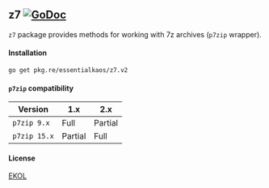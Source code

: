 ## z7 [![GoDoc](https://godoc.org/pkg.re/essentialkaos/z7.v2?status.svg)](https://godoc.org/pkg.re/essentialkaos/z7.v2)

`z7` package provides methods for working with 7z archives (`p7zip` wrapper).

#### Installation

````
go get pkg.re/essentialkaos/z7.v2
````

#### `p7zip` compatibility

|      Version |      1.x |     2.x |
|--------------|----------|---------|
|  `p7zip 9.x` |    Full  | Partial |
| `p7zip 15.x` |  Partial |    Full |

#### License

[EKOL](https://essentialkaos.com/ekol)
